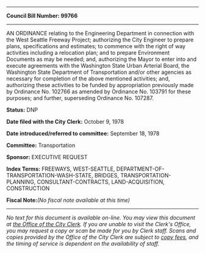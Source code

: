 

********

**Council Bill Number: 99766**
********

 AN ORDINANCE relating to the Engineering Department in connection with the West Seattle Freeway Project; authorizing the City Engineer to prepare plans, specifications and estimates; to commence with the right of way activities including a relocation plan; and to prepare Environment Documents as may be needed; and, authorizing the Mayor to enter into and execute agreements with the Washington State Urban Arterial Board, the Washington State Department of Transportation and/or other agencies as necessary for completion of the above mentioned activities; and, authorizing these activities to be funded by appropriation previously made by Ordinance No. 102766 as amended by Ordinance No. 103791 for these purposes; and further, superseding Ordinance No. 107287.

**Status:** DNP
   
**Date filed with the City Clerk:** October 9, 1978
   
   
**Date introduced/referred to committee:** September 18, 1978
   
**Committee:** Transportation
   
**Sponsor:** EXECUTIVE REQUEST
   
   
**Index Terms:** FREEWAYS, WEST-SEATTLE, DEPARTMENT-OF-TRANSPORTATION-WASH-STATE, BRIDGES, TRANSPORTATION-PLANNING, CONSULTANT-CONTRACTS, LAND-ACQUISITION, CONSTRUCTION

**Fiscal Note:**_(No fiscal note available at this time)_
********

_No text for this document is available on-line. You may view this document at [the Office of the City Clerk](http://www.seattle.gov/leg/clerk/contactUs.htm). If you are unable to visit the Clerk's Office, you may request a copy or scan be made for you by Clerk staff. Scans and copies provided by the Office of the City Clerk are subject to [copy fees](http://clerk.seattle.gov/~public/clerkfees.htm), and the timing of service is dependent on the availability of staff._

